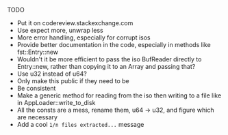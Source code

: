 TODO
* Put it on codereview.stackexchange.com
* Use expect more, unwrap less
* More error handling, especially for corrupt isos
* Provide better documentation in the code, especially in methods like fst::Entry::new
* Wouldn't it be more efficient to pass the iso BufReader directly to Entry::new, rather than copying it to an Array and passing that?
* Use u32 instead of u64?
* Only make this public if they need to be
* Be consistent
* Make a generic method for reading from the iso then writing to a file like in AppLoader::write\_to\_disk
* All the consts are a mess, rename them, u64 -> u32, and figure which are necessary
* Add a cool `1/n files extracted...` message

